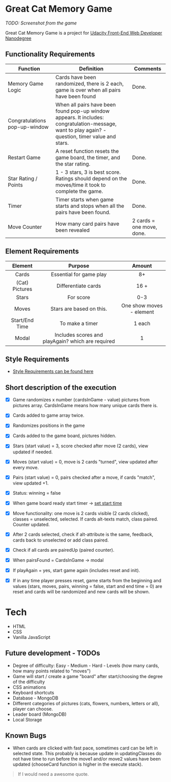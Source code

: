 # Great Cat Memory Game

*TODO: Screenshot from the game*

Great Cat Memory Game is a project for [Udacity Front-End Web Developer Nanodegree](https://eu.udacity.com/course/front-end-web-developer-nanodegree--nd001)

## Functionality Requirements

| Function     | Definition     |  Comments|
| ------------- |-------------| -----|
| Memory Game Logic   | Cards have been randomized, there is 2 each, game is over when all pairs have been found | Done. |
| Congratulations pop-up-window    | When all pairs have been found pop-up window appears. It includes: congratulation-message, want to play again? - question, timer value and stars.      |   |
| Restart Game | A reset function resets the game board, the timer, and the star rating.    |  Done.  |
| Star Rating / Points | 1 - 3 stars, 3 is best score. Ratings should depend on the moves/time it took to complete the game.      |  Done.  |
| Timer | Timer starts when game starts and stops when all the pairs have been found.    |   Done. |
| Move Counter | How many card pairs have been revealed   |    2 cards = one move, done. |


## Element Requirements

| Element    | Purpose     |  Amount|
|:-------------:|:-------------:| :-----:|
| Cards   | Essential for game play  | 8+ |
| (Cat) Pictures      | Differentiate cards  |  16 + |
| Stars | For score    |    0-3 |
| Moves | Stars are based on this.    |  One show moves - element   |
| Start/End Time| To make a timer    |    1 each |
| Modal | Includes scores and playAgain? which are required    |   1 |

## Style Requirements

- [Style Requirements can be found here](http://udacity.github.io/frontend-nanodegree-styleguide/index.html)

## Short description of the execution

* [X] Game randomizes x number (cardsInGame - value) pictures from pictures array. CardsInGame means how many unique cards there is.
* [X] Cards added to game array twice.
* [X] Randomizes positions in the game
* [X] Cards added to the game board, pictures hidden.
* [X] Stars (start value) = 3, score checked after move (2 cards), view updated if needed.
* [X] Moves (start value) = 0, move is 2 cards "turned", view updated after every move.
* [X] Pairs (start value) = 0, pairs checked after a move, if cards "match", view updated +1.
* [X] Status: winning = false
* [X] When game board ready start timer -> [set start time](https://developer.mozilla.org/en-US/docs/Web/JavaScript/Reference/Global_Objects/Date/now)
* [X] Move functionality: one move is 2 cards visible (2 cards clicked), classes = unselected, selected. If cards alt-texts match, class  paired. Counter updated.
* [X] After 2 cards selected, check if alt-attribute is the same, feedback, cards back to unselected or add class paired.
* [X] Check if all cards are pairedUp (paired counter).
* [X] When pairsFound = CardsInGame -> modal
* [X] If playAgain = yes, start game again (includes reset and init).
* [X] If in any time player presses reset, game starts from the beginning and values (stars, moves, pairs, winning = false, start and end time = 0) are reset and cards will be randomized and new cards will be shown.


# Tech

- HTML
- CSS
- Vanilla JavaScript

## Future development - TODOs

- Degree of difficulty: Easy - Medium - Hard - Levels (how many cards, how many points related to "moves")
- Game will start / create a game "board" after start/choosing the degree of the difficulty
- CSS animations
- Keyboard shortcuts
- Database - MongoDB
- Different categories of pictures (cats, flowers, numbers, letters or all), player can choose.
- Leader board (MongoDB)
- Local Storage


## Known Bugs

- When cards are clicked with fast pace, sometimes card can be left in selected state. This probably is because update in updatingClasses
do not have time to run before the move1 and/or move2 values have been updated (chooseCard function is higher in the execute stack).

> If I would need a
> awesome quote.
